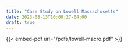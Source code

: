 ```yaml
---
title: "Case Study on Lowell Massachusetts"
date: 2023-08-13T10:00:27-04:00
draft: true
---
```

{{< embed-pdf url="/pdfs/lowell-macro.pdf" >}}







